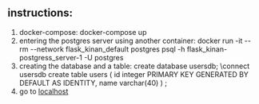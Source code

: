 ## instructions:
1.  docker-compose:
    docker-compose up
2. entering the postgres server using another container:
    docker run -it --rm --network flask_kinan_default postgres psql -h flask_kinan-postgress_server-1 -U postgres
3.  creating the database and a table:
    create database usersdb;
    \connect usersdb
    create table users (
    id integer PRIMARY KEY GENERATED BY DEFAULT AS IDENTITY, 
    name varchar(40)
    )
;
4. go to [localhost](http://127.0.0.1:5555/users)
